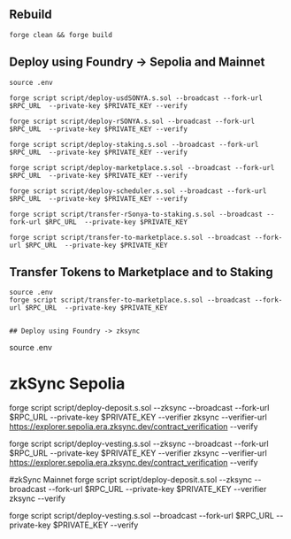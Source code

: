 ## Rebuild
```
forge clean && forge build
```

## Deploy using Foundry -> Sepolia and Mainnet
```
source .env

forge script script/deploy-usdSONYA.s.sol --broadcast --fork-url $RPC_URL  --private-key $PRIVATE_KEY --verify

forge script script/deploy-rSONYA.s.sol --broadcast --fork-url $RPC_URL  --private-key $PRIVATE_KEY --verify

forge script script/deploy-staking.s.sol --broadcast --fork-url $RPC_URL  --private-key $PRIVATE_KEY --verify

forge script script/deploy-marketplace.s.sol --broadcast --fork-url $RPC_URL  --private-key $PRIVATE_KEY --verify

forge script script/deploy-scheduler.s.sol --broadcast --fork-url $RPC_URL  --private-key $PRIVATE_KEY --verify

forge script script/transfer-rSonya-to-staking.s.sol --broadcast --fork-url $RPC_URL  --private-key $PRIVATE_KEY

forge script script/transfer-to-marketplace.s.sol --broadcast --fork-url $RPC_URL  --private-key $PRIVATE_KEY
```

## Transfer Tokens to Marketplace and to Staking
```
source .env
forge script script/transfer-to-marketplace.s.sol --broadcast --fork-url $RPC_URL  --private-key $PRIVATE_KEY


## Deploy using Foundry -> zksync
```
source .env
# zkSync Sepolia
forge script script/deploy-deposit.s.sol --zksync --broadcast --fork-url $RPC_URL  --private-key $PRIVATE_KEY --verifier zksync --verifier-url https://explorer.sepolia.era.zksync.dev/contract_verification --verify

forge script script/deploy-vesting.s.sol --zksync --broadcast --fork-url $RPC_URL  --private-key $PRIVATE_KEY --verifier zksync --verifier-url https://explorer.sepolia.era.zksync.dev/contract_verification --verify



#zkSync Mainnet
forge script script/deploy-deposit.s.sol --zksync --broadcast --fork-url $RPC_URL  --private-key $PRIVATE_KEY --verifier zksync --verify

forge script script/deploy-vesting.s.sol --broadcast --fork-url $RPC_URL  --private-key $PRIVATE_KEY --verify
```
